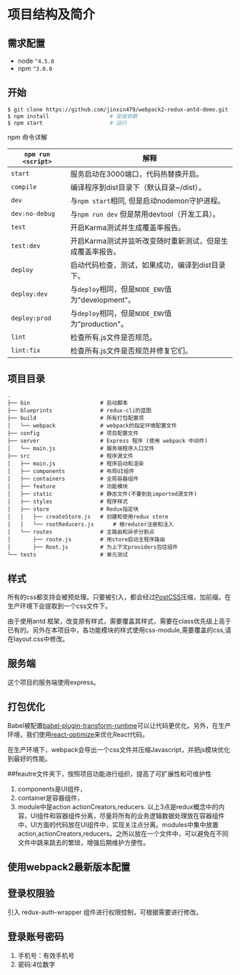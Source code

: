 # 项目结构及简介
## 需求配置
* node `^4.5.0`
* npm `^3.0.0`

## 开始


```bash
$ git clone https://github.com/jinxin479/webpack2-redux-antd-demo.git
$ npm install                   # 安装依赖
$ npm start                     # 运行
```


npm 命令详解

|`npm run <script>`|解释|
|------------------|-----------|
|`start`|服务启动在3000端口，代码热替换开启。|
|`compile`|编译程序到dist目录下（默认目录~/dist）。|
|`dev`|与`npm start`相同, 但是启动nodemon守护进程。|
|`dev:no-debug`|与`npm run dev` 但是禁用devtool（开发工具）。|
|`test`|开启Karma测试并生成覆盖率报告。|
|`test:dev`|开启Karma测试并监听改变随时重新测试，但是生成覆盖率报告。|
|`deploy`|启动代码检查，测试，如果成功，编译到dist目录下。|
|`deploy:dev`|与`deploy`相同，但是`NODE_ENV`值为"development"。|
|`deploy:prod`|与`deploy`相同，但是`NODE_ENV`值为"production"。|
|`lint`|检查所有.js文件是否规范。|
|`lint:fix`|检查所有.js文件是否规范并修复它们。 |

## 项目目录


```
.
├── bin                      # 启动脚本
├── blueprints               # redux-cli的蓝图
├── build                    # 所有打包配置项
│   └── webpack              # webpack的指定环境配置文件
├── config                   # 项目配置文件
├── server                   # Express 程序 (使用 webpack 中间件)
│   └── main.js              # 服务端程序入口文件
├── src                      # 程序源文件
│   ├── main.js              # 程序启动和渲染
│   ├── components           # 布局UI组件
│   ├── containers           # 全局容器组件
│   ├── feature              # 功能模块
│   ├── static               # 静态文件(不要到处imported源文件)
│   ├── styles               # 程序样式
│   ├── store                # Redux指定块
│   │   ├── createStore.js   # 创建和使用redux store
│   │   └── rootReducers.js      # 根reducer注册和注入
│   └── routes               # 主路由和异步分割点
│       ├── route.js         # 用store启动主程序路由
│       ├── Root.js          # 为上下文providers包住组件
└── tests                    # 单元测试
```

## 样式

所有的css都支持会被预处理。只要被引入，都会经过[PostCSS](https://github.com/postcss/postcss)压缩，加前缀。在生产环境下会提取到一个css文件下。

由于使用antd 框架，改变原有样式，需要覆盖其样式，需要在class优先级上高于已有的。另外在本项目中，各功能模块的样式使用css-module,需要覆盖的css,请在layout.css中修改。

## 服务端

这个项目的服务端使用express。

## 打包优化

Babel被配置[babel-plugin-transform-runtime](https://www.npmjs.com/package/babel-plugin-transform-runtime)可以让代码更优化。另外，在生产环境，我们使用[react-optimize](https://github.com/thejameskyle/babel-react-optimize)来优化React代码。

在生产环境下，webpack会导出一个css文件并压缩Javascript，并把js模块优化到最好的性能。


##feautre文件夹下，按照项目功能进行组织，提高了可扩展性和可维护性
1. components是UI组件，
2. container是容器组件，
3. module中是action actionCreators,reducers.
以上3点是redux概念中的内容，UI组件和容器组件分离，尽量将所有的业务逻辑数据处理放在容器组件中，UI方面的代码放在UI组件中，实现关注点分离。modules中集中放置action,actionCreators,reducers。之所以放在一个文件中，可以避免在不同文件中跳来跳去的繁琐，增强后期维护方便性。
## 使用webpack2最新版本配置

## 登录权限验
引入 redux-auth-wrapper 组件进行权限控制，可根据需要进行修改。
## 登录账号密码
1. 手机号：有效手机号
2. 密码:4位数字
